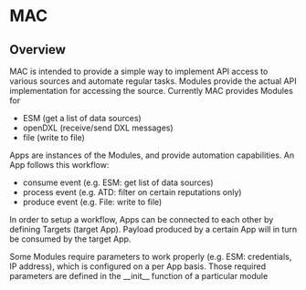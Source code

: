 # MAC

## Overview

MAC is intended to provide a simple way to implement API access to various sources and automate regular tasks. 
Modules provide the actual API implementation for accessing the source. Currently MAC provides Modules for
- ESM (get a list of data sources)
- openDXL (receive/send DXL messages)
- file (write to file)

Apps are instances of the Modules, and provide automation capabilities. An App follows this workflow:
- consume event (e.g. ESM: get list of data sources)
- process event (e.g. ATD: filter on certain reputations only)
- produce event (e.g. File: write to file)

In order to setup a workflow, Apps can be connected to each other by defining Targets (target App). Payload produced
by a certain App will in turn be consumed by the target App.

Some Modules require parameters to work properly (e.g. ESM: credentials, IP address), which is configured on a per App basis.
Those required parameters are defined in the \_\_init__ function of a particular module
